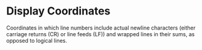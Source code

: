 # Display Coordinates

Coordinates in which line numbers include actual newline characters (either carriage returns
(CR)
or line feeds (LF)) and wrapped lines in their sums, as opposed to logical lines.
